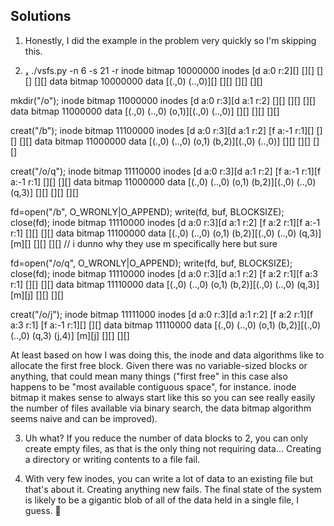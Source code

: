 ## Solutions

1. Honestly, I did the example in the problem very quickly so I'm skipping this.

2.  ./vsfs.py -n 6 -s 21 -r
   inode bitmap 10000000
   inodes [d a:0 r:2][] [][] [][] [][]
   data bitmap 10000000
   data [(.,0) (..,0)][] [][] [][] [][]

mkdir("/o");
inode bitmap 11000000
inodes [d a:0 r:3][d a:1 r:2] [][] [][] [][]
data bitmap 11000000
data [(.,0) (..,0) (o,1)][(.,0) (..,0)] [][] [][] [][]

creat("/b");
inode bitmap 11100000
inodes [d a:0 r:3][d a:1 r:2] [f a:-1 r:1][] [][] [][]
data bitmap 11000000
data [(.,0) (..,0) (o,1) (b,2)][(.,0) (..,0)] [][] [][] [][]

creat("/o/q");
inode bitmap 11110000
inodes [d a:0 r:3][d a:1 r:2] [f a:-1 r:1][f a:-1 r:1] [][] [][]
data bitmap 11000000
data [(.,0) (..,0) (o,1) (b,2)][(.,0) (..,0) (q,3)] [][] [][] [][]

fd=open("/b", O_WRONLY|O_APPEND); write(fd, buf, BLOCKSIZE); close(fd);
inode bitmap 11110000
inodes [d a:0 r:3][d a:1 r:2] [f a:2 r:1][f a:-1 r:1] [][] [][]
data bitmap 11100000
data [(.,0) (..,0) (o,1) (b,2)][(.,0) (..,0) (q,3)] [m][] [][] [][] // i dunno why they use m specifically here but sure

fd=open("/o/q", O_WRONLY|O_APPEND); write(fd, buf, BLOCKSIZE); close(fd);
inode bitmap 11110000
inodes [d a:0 r:3][d a:1 r:2] [f a:2 r:1][f a:3 r:1] [][] [][]
data bitmap 11110000
data [(.,0) (..,0) (o,1) (b,2)][(.,0) (..,0) (q,3)] [m][j] [][] [][]

creat("/o/j");
inode bitmap 11111000
inodes [d a:0 r:3][d a:1 r:2] [f a:2 r:1][f a:3 r:1] [f a:-1 r:1][] [][]
data bitmap 11110000
data [(.,0) (..,0) (o,1) (b,2)][(.,0) (..,0) (q,3) (j,4)] [m][j] [][] [][]

At least based on how I was doing this, the inode and data algorithms like to allocate the first free block. Given there was no variable-sized blocks or anything, that could mean many things ("first free" in this case also happens to be "most available contiguous space", for instance. inode bitmap it makes sense to always start like this so you can see really easily the number of files available via binary search, the data bitmap algorithm seems naive and can be improved).

3. Uh what? If you reduce the number of data blocks to 2, you can only create empty files, as that is the only thing not requiring data... Creating a directory or writing contents to a file fail.

4. With very few inodes, you can write a lot of data to an existing file but that's about it. Creating anything new fails. The final state of the system is likely to be a gigantic blob of all of the data held in a single file, I guess. :shrug:
